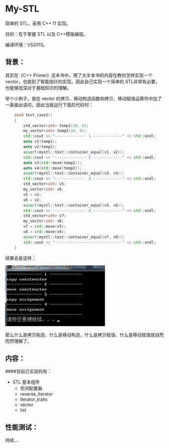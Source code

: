 # My-STL
简单的 STL，采用 C++ 11 实现。

目的：在于掌握 STL 以及 C++模版编程。

编译环境：VS2013。

背景：
---------
其实在《C++ Primer》这本书中，用了大半本书的内容在教你怎样实现一个 vector，也提到了智能指针的实现。因此自己实现一个简单的 STL非常有必要，也能够加深对于基础知识的理解。

举个小例子，我在 vector 的拷贝、移动构造函数和拷贝、移动赋值运算符中加了一条输出语句，因此当我运行下面的代码时：
```cpp
	void test_case2()
	{
		std_vector<int> temp1(10, 0);
		my_vector<int> temp2(10, 0);
		std::cout << "-------------- 1 -------------" << std::endl;
		auto v1(temp1);
		auto v2(temp2); 
		assert(mystl::test::container_equal(v1, v2));
		std::cout << "-------------- 2 -------------" << std::endl;
		auto v3(std::move(temp1));
		auto v4(std::move(temp2));
		assert(mystl::test::container_equal(v3, v4));
		std::cout << "-------------- 3 -------------" << std::endl;
		std_vector<int> v5;
		my_vector<int> v6;
		v5 = v1;
		v6 = v2;
		assert(mystl::test::container_equal(v5, v6));
		std::cout << "-------------- 4 -------------" << std::endl;
		std_vector<int> v7;
		my_vector<int> v8;
		v7 = std::move(v3);
		v8 = std::move(v4);
		assert(mystl::test::container_equal(v7, v8));
		std::cout << "------------------------------" << std::endl;
	}
```

结果会是这样：

![image](https://github.com/huangmingchuan/My-STL/raw/master/pic/pic1.png)

那么什么是拷贝构造、什么是移动构造，什么是拷贝赋值、什么是移动赋值就自然而然理解了。

内容：
-------------
####目前已实现的有：

* STL 基本组件
	* 空间配置器
	* reverse_iterator
	* iterator_traits
	* vector
	* list

性能测试：
-------------
待续...